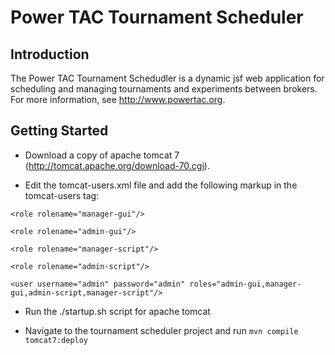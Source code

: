 # Power TAC Tournament Scheduler

## Introduction

The Power TAC Tournament Schedudler is a dynamic jsf web application for scheduling and managing tournaments and experiments between brokers. For more information, see http://www.powertac.org.

## Getting Started 

* Download a copy of apache tomcat 7 (http://tomcat.apache.org/download-70.cgi).

* Edit the tomcat-users.xml file and add the following markup in the tomcat-users tag:

`<role rolename="manager-gui"/>`

`<role rolename="admin-gui"/>`

`<role rolename="manager-script"/>`

`<role rolename="admin-script"/>`

`<user username="admin" password="admin" roles="admin-gui,manager-gui,admin-script,manager-script"/>`

* Run the ./startup.sh script for apache tomcat

* Navigate to the tournament scheduler project and run `mvn compile tomcat7:deploy`



